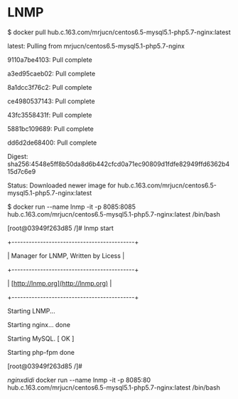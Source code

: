 # LNMP

$    docker pull hub.c.163.com/mrjucn/centos6.5-mysql5.1-php5.7-nginx:latest

latest: Pulling from mrjucn/centos6.5-mysql5.1-php5.7-nginx

9110a7be4103: Pull complete

a3ed95caeb02: Pull complete

8a1dcc3f76c2: Pull complete

ce4980537143: Pull complete

43fc3558431f: Pull complete

5881bc109689: Pull complete

dd6d2de68400: Pull complete

Digest: sha256:4548e5ff8b50da8d6b442cfcd0a71ec90809d1fdfe82949ffd6362b415d7c6e9

Status: Downloaded newer image for hub.c.163.com/mrjucn/centos6.5-mysql5.1-php5.7-nginx:latest

$ docker run --name lnmp -it -p 8085:8085 hub.c.163.com/mrjucn/centos6.5-mysql5.1-php5.7-nginx:latest /bin/bash

\[root@03949f263d85 /\]\# lnmp start

+-------------------------------------------+

\|    Manager for LNMP, Written by Licess    \|

+-------------------------------------------+

\|              [http://lnmp.org](http://lnmp.org)              \|

+-------------------------------------------+

Starting LNMP...

Starting nginx...  done

Starting MySQL.                                            \[  OK  \]

Starting php-fpm  done

\[root@03949f263d85 /\]\#

$nginx didi$ docker run --name lnmp -it -p 8085:80 hub.c.163.com/mrjucn/centos6.5-mysql5.1-php5.7-nginx:latest /bin/bash

